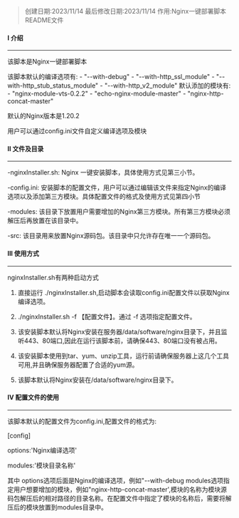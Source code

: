 > 创建日期:2023/11/14
> 最后修改日期:2023/11/14
> 作用:Nginx一键部署脚本README文件

#### I 介绍
---
  该脚本是Nginx一键部署脚本

  该脚本默认的编译选项有:
        - "--with-debug"
        - "--with-http_ssl_module"
        - "--with-http_stub_status_module"
        - "--with-http_v2_module"
  默认添加的模块有:
        - "nginx-module-vts-0.2.2"
        - "echo-nginx-module-master"
        - "nginx-http-concat-master"

  默认的Nginx版本是1.20.2

  用户可以通过config.ini文件自定义编译选项及模块

#### II 文件及目录
---

-nginxInstaller.sh: Nginx 一键安装脚本，具体使用方式见第三小节。

-config.ini: 安装脚本的配置文件，用户可以通过编辑该文件来指定Nginx的编译选项以及添加第三方模块。具体配置文件的格式及使用方式见第四小节

-modules: 该目录下放置用户需要增加的Nginx第三方模块。所有第三方模块必须解压后再放置在该目录中。

-src: 该目录用来放置Nginx源码包。该目录中只允许存在唯一一个源码包。

#### III 使用方式 
---
nginxInstaller.sh有两种启动方式

1. 直接运行 ./nginxInstaller.sh,启动脚本会读取config.ini配置文件以获取Nginx编译选项。

2. ./nginxInstaller.sh -f 【配置文件】。通过 -f 选项指定配置文件。

3. 该安装脚本默认将Nginx安装在服务器/data/software/nginx目录下，并且监听443、80端口,因此在运行该脚本前，请确保443、80端口没有被占用。

4. 该安装脚本使用到tar、yum、unzip工具，运行前请确保服务器上这几个工具可用,并且确保服务器配置了合适的yum源。

5. 该脚本默认将Nginx安装在/data/software/nginx目录下。

#### IV 配置文件的使用
---
该脚本默认的配置文件为config.ini,配置文件的格式为:

[config]

options:'Nginx编译选项'

modules:'模块目录名称'

其中
  options选项后面是Nginx的编译选项，例如"--with-debug
  modules选项指定用户想要增加的模块，例如"nginx-http-concat-master',模块的名称为模块源码包解压后的相对路径的目录名称。在配置文件中指定了模块的名称后，需要将解压后的模块放置到modules目录中。

